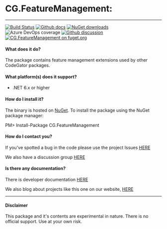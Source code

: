 # CG.FeatureManagement: 
---
[![Build Status](https://dev.azure.com/codegator/CG.FeatureManagement/_apis/build/status/CodeGator.CG.FeatureManagement?branchName=main)](https://dev.azure.com/codegator/CG.FeatureManagement/_build/latest?definitionId=89&branchName=main)
[![Github docs](https://img.shields.io/static/v1?label=Documentation&message=online&color=blue)](https://codegator.github.io/CG.FeatureManagement/index.html)
[![NuGet downloads](https://img.shields.io/nuget/dt/CG.FeatureManagement.svg?style=flat)](https://nuget.org/packages/CG.FeatureManagement)
![Azure DevOps coverage](https://img.shields.io/azure-devops/coverage/codegator/CG.FeatureManagement/89)
[![Github discussion](https://img.shields.io/badge/Discussion-online-blue)](https://github.com/CodeGator/CG.FeatureManagement/discussions)
[![CG.FeatureManagement on fuget.org](https://www.fuget.org/packages/CG.FeatureManagement/badge.svg)](https://www.fuget.org/packages/CG.FeatureManagement)

#### What does it do?
The package contains feature management extensions used by other CodeGator packages.

#### What platform(s) does it support?
* .NET 6.x or higher

#### How do I install it?
The binary is hosted on [NuGet](https://www.nuget.org/packages/CG.FeatureManagement/). To install the package using the NuGet package manager:

PM> Install-Package CG.FeatureManagement

#### How do I contact you?
If you've spotted a bug in the code please use the project Issues [HERE](https://github.com/CodeGator/CG.FeatureManagement/issues)

We also have a discussion group [HERE](https://github.com/CodeGator/CG.FeatureManagement/discussions)

#### Is there any documentation?
There is developer documentation [HERE](https://codegator.github.io/CG.FeatureManagement/)

We also blog about projects like this one on our website, [HERE](http://www.codegator.com)

---

#### Disclaimer
This package and it's contents are experimental in nature. There is no official support. Use at your own risk.

